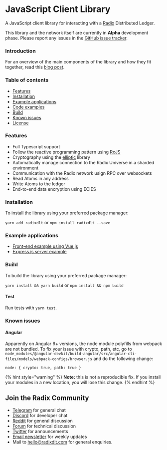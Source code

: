 # JavaScript Client Library

A JavaScript client library for interacting with a [Radix](https://www.radixdlt.com/) Distributed Ledger.

This library and the network itself are currently in **Alpha** development phase. Please report any issues in the [GitHub issue tracker](https://github.com/radixdlt/radixdlt-js/issues).

### Introduction

For an overview of the main components of the library and how they fit together, read this [blog post](https://www.radixdlt.com/post/introducing-the-radix-javascript-library).

### Table of contents

* [Features](./#features)
* [Installation](./#installation)
* [Example applications](./#example-applications)
* [Code examples](code-examples.md)
* [Build](./#build)
* [Known issues](./#known-issues)
* [License](https://github.com/radixdlt/radixdlt-js#license)

### Features

* Full Typescript support
* Follow the reactive programming pattern using [RxJS](https://rxjs-dev.firebaseapp.com/)
* Cryptography using the [elliptic](https://github.com/indutny/elliptic) library
* Automatically manage connection to the Radix Universe in a sharded environment
* Communication with the Radix network usign RPC over websockets
* Read Atoms in any address
* Write Atoms to the ledger
* End-to-end data encryption using ECIES

### Installation

To install the library using your preferred package manager:

`yarn add radixdlt` or `npm install radixdlt --save`

### Example applications

* [Front-end example using Vue.js](https://github.com/radixdlt/radixdlt-js-skeleton)
* [Express.js server example](https://github.com/radixdlt/radixdlt-js-server-example)

### Build

To build the library using your preferred package manager:

`yarn install && yarn build` or `npm install && npm build`

#### Test

Run tests with `yarn test`.

### Known issues

#### Angular

Apparently on Angular 6+ versions, the node module polyfills from webpack are not bundled. To fix your issue with crypto, path, etc. go to `node_modules/@angular-devkit/build-angular/src/angular-cli-files/models/webpack-configs/browser.js` and do the following change:

```text
node: { crypto: true, path: true }
```

{% hint style="warning" %}
**Note:** this is not a reproducible fix. If you install your modules in a new location, you will lose this change.
{% endhint %}

## Join the Radix Community

* ​[Telegram](https://t.me/radix_dlt) for general chat
* ​[Discord](https://discord.gg/7Q7HSZZ) for developer chat
* ​[Reddit](https://reddit.com/r/radix) for general discussion
* ​[Forum](https://forum.radixdlt.com/) for technical discussion
* ​[Twitter](https://twitter.com/radixdlt) for announcements
* ​[Email newsletter](https://radixdlt.typeform.com/to/nyKvMV) for weekly updates
* Mail to [hello@radixdlt.com](mailto:info@radixdlt.com) for general enquiries.

